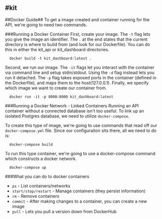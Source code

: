 #kit
----
##Docker Guide##
To get a image created and container running for the API, we're going to need two commands.

###Running a Docker Container
First, create your image. The `-t` flag lets you give the image an identifier. The `.` at the end states that the current directory is where to build from (and look for our Dockerfile). You can do this in either the kit_api or kit_dashboard directories.
```
  docker build -t kit_dashboard:latest .
```

Second, we run our image. The `-it` flags let you interact with the container via command line and setup stdin/stdout. Using the `-d` flag instead lets you run it detached. The `-p` flag takes exposed ports in the container (defined in the Dockerfile), and maps them to the host(127.0.0.1). Finally, we specify which image we want to create our container from.
```
  docker run -it -p 8000:8000 kit_dashboard:latest
```

###Running a Docker Network - Linked Containers
Running an API container without a connected database isn't too useful. To link up an isolated Postgres database, we need to utilize `docker-compose`.

To create this type of image, we're going to use commands that read off our `docker-compose.yml` file. Since our configuraiton sits there, all we need to do is:
```
  docker-compose build
```

To run this type container, we're going to use a docker-compose command which constructs a docker network.
```
  docker-compose up
```

###What you can do to docker containers
* `ps` - List containers/networks
* `start/stop/restart` - Manage containers (they persist information)
* `rm` - Remove containers
* `commit` - After making changes to a container, you can create a new image
* `pull` - Lets you pull a version down from DockerHub

